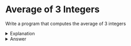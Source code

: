 # Average of 3 Integers
Write a program that computes the average of 3 integers


<details>
<summary>Explanation</summary>
<br>
</details>


<details>
<summary>Answer</summary>
<br>

``` c
int main(){
	int val1, val2, val3;
	val1 = 1;
	val2 = 2;
	val3 = 3;
	printf("%f", val1+ val2+val3 / 3.0);
}
```

</details>
